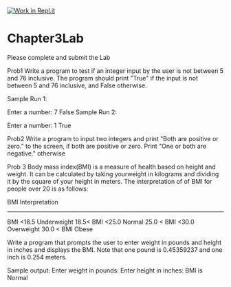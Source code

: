 [![Work in Repl.it](https://classroom.github.com/assets/work-in-replit-14baed9a392b3a25080506f3b7b6d57f295ec2978f6f33ec97e36a161684cbe9.svg)](https://classroom.github.com/online_ide?assignment_repo_id=3786103&assignment_repo_type=AssignmentRepo)
# Chapter3Lab
Please complete and submit the Lab

Prob1
Write a program to test if an integer input by the user is not between 5 and 76 inclusive. The program should print "True" if the input is not between 5 and 76 inclusive, and False otherwise.

Sample Run 1:

Enter a number:
7
False
Sample Run 2:

Enter a number:
1
True

Prob2
Write a program to input two integers and print "Both are positive or zero." to the screen, if both are positive or zero. Print "One or both are negative." otherwise

Prob 3
Body mass index(BMI) is a measure of health based on height and weight.  It can be calculated by taking yourweight in kilograms and dividing it by the square of your height in meters.  The interpretation of of BMI for people over 20 is as follows:

BMI                        Interpretation
______________________________________________
BMI <18.5               Underweight
18.5< BMI <25.0         Normal
25.0 < BMI <30.0        Overweight
30.0 < BMI              Obese


Write a program that prompts the user to enter weight in pounds and height in inches and displays the BMI.  Note that one pound is 0.45359237 and one inch is 0.254 meters.

Sample output:
Enter weight in pounds:
Enter height in inches:
BMI is
Normal
